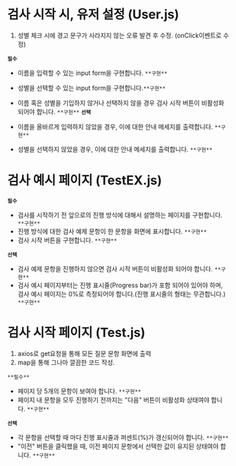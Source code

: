 # 검사 시작 시, 유저 설정 (User.js)
1. 성별 체크 시에 경고 문구가 사라지지 않는 오류 발견 후 수정. (onClick이벤트로 수정)

**`필수`**
- 이름을 입력할 수 있는 input form을 구현합니다. `**구현**`
- 성별을 선택할 수 있는 input form을 구현합니다.`**구현**`
- 이름 혹은 성별을 기입하지 않거나 선택하지 않을 경우 검사 시작 버튼이 비활성화 되어야 합니다. `**구현**`
**`선택`** 

- 이름을 올바르게 입력하지 않았을 경우, 이에 대한 안내 메세지를 출력합니다. `**구현**`
- 성별을 선택하지 않았을 경우, 이에 대한 안내 메세지를 출력합니다. `**구현**`

# 검사 예시 페이지 (TestEX.js)

**`필수`**

- 검사를 시작하기 전 앞으로의 진행 방식에 대해서 설명하는 페이지를 구현합니다. `**구현**`
- 진행 방식에 대한 검사 예제 문항이 한 문항을 화면에 표시합니다. `**구현**`
- 검사 시작 버튼을 구현합니다. `**구현**`

**`선택`** 

- 검사 예제 문항을 진행하지 않으면 검사 시작 버튼이 비활성화 되어야 합니다. `**구현**`
- 검사 예시 페이지부터는 진행 표시줄(Progress bar)가 포함 되어야 있어야 하며, 검사 예시 페이지는 0%로 측정되어야 합니다.(진행 표시줄의 형태는 무관합니다.) `**구현**`

# 검사 시작 페이지 (Test.js)
1. axios로 get요청을 통해 모든 질문 문항 화면에 출력
2. map을 통해 그나마 깔끔한 코드 작성.

`**필수**`

- 페이지 당 5개의 문항이 보여야 합니다. `**구현**`
- 페이지 내 문항을 모두 진행하기 전까지는 "다음" 버튼이 비활성화 상태여야 합니다. `**구현**`

**`선택`** 

- 각 문항을 선택할 때 마다 진행 표시줄과 퍼센트(%)가 갱신되어야 합니다. `**구현**`
- "이전" 버튼을 클릭했을 때, 이전 페이지 문항에서 선택한 값이 유지된 상태여야 합니다. `**구현**`







